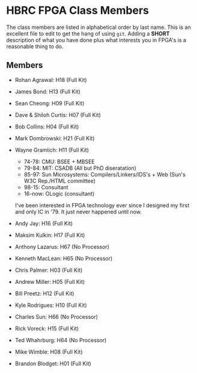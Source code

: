 # HBRC FPGA Class Members

The class members are listed in alphabetical order by last name.
This is an excellent file to edit to get the hang of using `git`.
Adding a **SHORT** description of what you have done plus what
interests you in FPGA's is a reasonable thing to do.

## Members

* Rohan Agrawal: H18 (Full Kit)

* James Bond: H13 (Full Kit)

* Sean Cheong: H09 (Full Kit)

* Dave & Shiloh Curtis: H07 (Full Kit)

* Bob Collins: H04 (Full Kit)

* Mark Dombrowski: H21 (Full Kit)

* Wayne Gramlich: H11 (Full Kit)
  * 74-78: CMU: BSEE + MBSEE
  * 79-84: MIT: CSADB (All but PhD diseratation)
  * 85-97: Sun Microsystems: Compilers/Linkers/IDS's + Web (Sun's W3C Rep./HTML committee)
  * 98-15: Consultant
  * 16-now: OLogic (consultant)
  
  I've been interested in FPGA technology ever since I designed my first
  and only IC in '79.  It just never happened until now.

* Andy Jay: H16 (Full Kit)

* Maksim Kulkin: H17 (Full Kit)

* Anthony Lazarus: H67 (No Processor)

* Kenneth MacLean: H65 (No Processor)

* Chris Palmer: H03 (Full Kit)

* Andrew Miller: H05 (Full Kit)

* Bill Preetz: H12 (Full Kit)

* Kyle Rodrigues: H10 (Full Kit)

* Charles Sun: H66 (No Processor)

* Rick Voreck: H15 (Full Kit)

* Ted Whahrburg: H64 (No Processor)

* Mike Wimble: H08 (Full Kit)

* Brandon Blodget: H01 (Full Kit)


